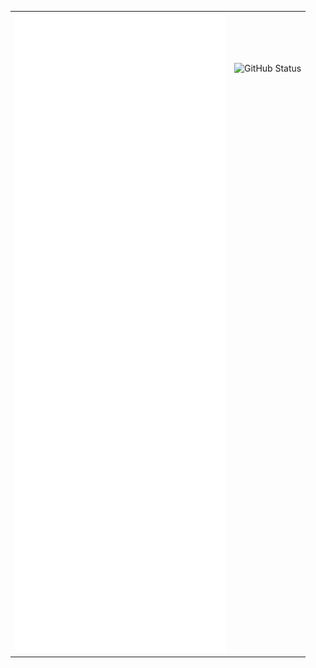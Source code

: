 
<table border="0">
  <tr>
    <td rowspan="21">
      <img src="/github-metrics.svg" alt="Metrics"/>
    </td>
    <td>
      <img src="https://github-readme-stats.vercel.app/api?username=CHENPrime-coder" alt="GitHub Status"/>
    </td>
  </tr>
  <tr><td/></tr>
  <tr><td/></tr>
  <tr><td/></tr>
  <tr><td/></tr>
  <tr><td/></tr>
  <tr><td/></tr>
  <tr><td/></tr>
  <tr><td/></tr>
  <tr><td/></tr>
  <tr><td/></tr>
  <tr><td/></tr>
  <tr><td/></tr>
  <tr><td/></tr>
  <tr><td/></tr>
  <tr><td/></tr>
  <tr><td/></tr>
  <tr><td/></tr>
  <tr><td/></tr>
  <tr><td/></tr>
  <tr><td/></tr>
</table>
